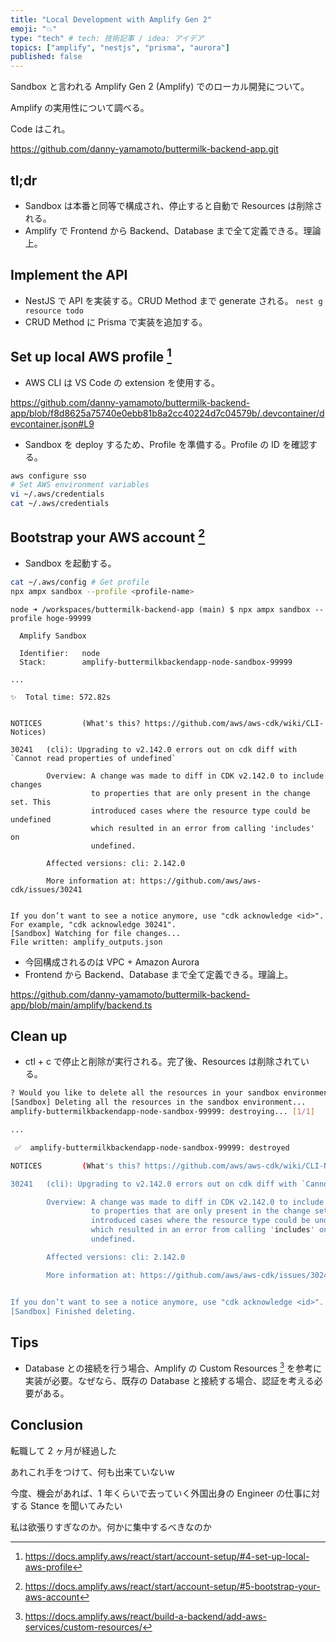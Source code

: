 ```yaml
---
title: "Local Development with Amplify Gen 2"
emoji: "💥"
type: "tech" # tech: 技術記事 / idea: アイデア
topics: ["amplify", "nestjs", "prisma", "aurora"]
published: false
---
```


Sandbox と言われる Amplify Gen 2 (Amplify) でのローカル開発について。

Amplify の実用性について調べる。

Code はこれ。

https://github.com/danny-yamamoto/buttermilk-backend-app.git

## tl;dr
- Sandbox は本番と同等で構成され、停止すると自動で Resources は削除される。
- Amplify で Frontend から Backend、Database まで全て定義できる。理論上。

## Implement the API
- NestJS で API を実装する。CRUD Method まで generate される。 `nest g resource todo`
- CRUD Method に Prisma で実装を追加する。

## Set up local AWS profile [^1]
- AWS CLI は VS Code の extension を使用する。

https://github.com/danny-yamamoto/buttermilk-backend-app/blob/f8d8625a75740e0ebb81b8a2cc40224d7c04579b/.devcontainer/devcontainer.json#L9

- Sandbox を deploy するため、Profile を準備する。Profile の ID を確認する。
```bash
aws configure sso
# Set AWS environment variables
vi ~/.aws/credentials
cat ~/.aws/credentials
```

## Bootstrap your AWS account [^2]
- Sandbox を起動する。
```bash
cat ~/.aws/config # Get profile
npx ampx sandbox --profile <profile-name>
```

```bash: log
node ➜ /workspaces/buttermilk-backend-app (main) $ npx ampx sandbox --profile hoge-99999
  
  Amplify Sandbox
  
  Identifier:   node
  Stack:        amplify-buttermilkbackendapp-node-sandbox-99999

...

✨  Total time: 572.82s


NOTICES         (What's this? https://github.com/aws/aws-cdk/wiki/CLI-Notices)

30241   (cli): Upgrading to v2.142.0 errors out on cdk diff with `Cannot read properties of undefined`

        Overview: A change was made to diff in CDK v2.142.0 to include changes
                  to properties that are only present in the change set. This
                  introduced cases where the resource type could be undefined
                  which resulted in an error from calling 'includes' on
                  undefined.

        Affected versions: cli: 2.142.0

        More information at: https://github.com/aws/aws-cdk/issues/30241


If you don’t want to see a notice anymore, use "cdk acknowledge <id>". For example, "cdk acknowledge 30241".
[Sandbox] Watching for file changes...
File written: amplify_outputs.json
```

- 今回構成されるのは VPC + Amazon Aurora
- Frontend から Backend、Database まで全て定義できる。理論上。

https://github.com/danny-yamamoto/buttermilk-backend-app/blob/main/amplify/backend.ts

## Clean up
- ctl + c で停止と削除が実行される。完了後、Resources は削除されている。

```bash
? Would you like to delete all the resources in your sandbox environment (This cannot be undone)? y
[Sandbox] Deleting all the resources in the sandbox environment...
amplify-buttermilkbackendapp-node-sandbox-99999: destroying... [1/1]

...

 ✅  amplify-buttermilkbackendapp-node-sandbox-99999: destroyed

NOTICES         (What's this? https://github.com/aws/aws-cdk/wiki/CLI-Notices)

30241   (cli): Upgrading to v2.142.0 errors out on cdk diff with `Cannot read properties of undefined`

        Overview: A change was made to diff in CDK v2.142.0 to include changes
                  to properties that are only present in the change set. This
                  introduced cases where the resource type could be undefined
                  which resulted in an error from calling 'includes' on
                  undefined.

        Affected versions: cli: 2.142.0

        More information at: https://github.com/aws/aws-cdk/issues/30241


If you don’t want to see a notice anymore, use "cdk acknowledge <id>". For example, "cdk acknowledge 30241".
[Sandbox] Finished deleting.

```

## Tips
- Database との接続を行う場合、Amplify の Custom Resources [^3] を参考に実装が必要。なぜなら、既存の Database と接続する場合、認証を考える必要がある。

## Conclusion
転職して 2 ヶ月が経過した

あれこれ手をつけて、何も出来ていないw

今度、機会があれば、1 年くらいで去っていく外国出身の Engineer の仕事に対する Stance を聞いてみたい

私は欲張りすぎなのか。何かに集中するべきなのか


[^1]: https://docs.amplify.aws/react/start/account-setup/#4-set-up-local-aws-profile
[^2]: https://docs.amplify.aws/react/start/account-setup/#5-bootstrap-your-aws-account
[^3]: https://docs.amplify.aws/react/build-a-backend/add-aws-services/custom-resources/
